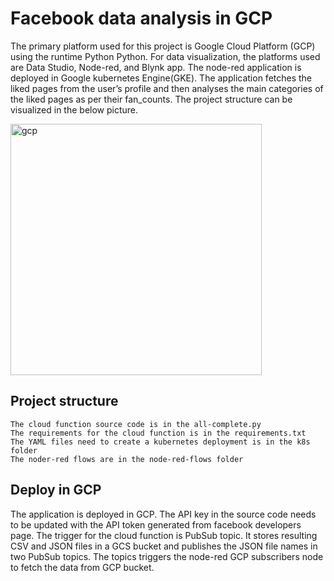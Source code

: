 # Facebook data analysis in GCP

The primary platform used for this project is Google Cloud Platform (GCP) using the runtime Python Python. For data visualization, the platforms used are Data Studio, Node-red, and Blynk app. The node-red application is deployed in Google kubernetes Engine(GKE). The application fetches the liked pages from the user’s profile and then analyses the main categories of the liked pages as per their fan_counts. The project structure can be visualized in the below picture.

     
<img width="402" alt="gcp" src="https://user-images.githubusercontent.com/53037645/105612604-9f6f3680-5dbd-11eb-893d-57a4702b65be.PNG">


## Project structure
    The cloud function source code is in the all-complete.py
    The requirements for the cloud function is in the requirements.txt
    The YAML files need to create a kubernetes deployment is in the k8s folder
    The noder-red flows are in the node-red-flows folder
    
## Deploy in GCP

The application is deployed in GCP. The API key in the source code needs to be updated with the API token generated from facebook developers page. The trigger for the cloud function is PubSub topic. It stores resulting CSV and JSON files in a GCS bucket and publishes the JSON file names in two PubSub topics. The topics triggers the node-red GCP subscribers node to fetch the data from GCP bucket.
